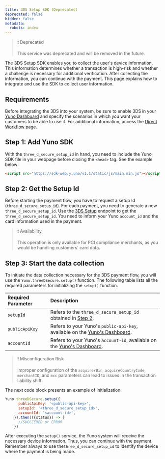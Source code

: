 ```yaml
---
title: 3DS Setup SDK (Deprecated)
deprecated: false
hidden: false
metadata:
  robots: index
---
```

> ❗️ Deprecated
>
> This service was deprecated and will be removed in the future.

The 3DS Setup SDK enables you to collect the user's device information. This information determines whether a transaction is high-risk and whether a challenge is necessary for additional verification. After collecting the information, you can continue with the payment. This page explains how to integrate and use the SDK to collect user information.

## Requirements

Before integrating the 3DS into your system, be sure to enable 3DS in your [Yuno Dashboard](https://dashboard.y.uno/) and specify the scenarios in which you want your customers to be able to use it. For additional information, access the [Direct Workflow](doc:direct-workflow#requirements) page.

## Step 1: Add Yuno SDK

With the `three_d_secure_setup_id` in hand, you need to include the Yuno SDK file in your webpage before closing the `<head>` tag. See the example below:

```html
<script src="https://sdk-web.y.uno/v1.1/static/js/main.min.js"></script>
```

## Step 2: Get the Setup Id

Before starting the payment flow,  you have to request a setup Id (`three_d_secure_setup_id`). For each payment, you need to generate a new `three_d_secure_setup_id`. Use the [3DS Setup](ref:3ds-setup) endpoint to get the `three_d_secure_setup_id`. You need to inform your Yuno `account_id` and the card information used in the payment.

> ❗️ Availability
>
> This operation is only available for PCI compliance merchants, as you would be handling customers' card data.

## Step 3: Start the data collection

To initiate the data collection necessary for the 3DS payment flow, you will use the `Yuno.threeDSecure.setup()` function. The following table lists all the required parameters for initializing the `setup()` function.

| Required Parameter | Description                                                                                            |
| :----------------- | :----------------------------------------------------------------------------------------------------- |
| `setupId`          | Refers to the `three_d_secure_setup_id` obtained in [Step 2](#step-2-get-the-setup-id).                |
| `publicApiKey`     | Refers to your Yuno's `public-api-key`, available on the [Yuno's Dashboard](https://dashboard.y.uno/). |
| `accountId`        | Refers to your Yuno's `account-id`, available on the [Yuno's Dashboard](https://dashboard.y.uno/).     |

> ❗️ Misconfiguration Risk
>
> Improper configuration of the `acquirerBin`, `acquireCountryCode`, `merchantID`, and `mcc` parameters can lead to issues in the transaction liability shift.

The next code block presents an example of initialization.

```javascript javasc
Yuno.threeDSecure.setup({
      publicApiKey: '<public-api-key>',
      setupId: '<three_d_secure_setup_id>',
      accountId: '<account-id>',
    }).then(({status}) => {
      //SUCCEEDED or ERROR
    })
```

After executing the `setup()` service, the Yuno system will receive the necessary device information. Thus, you can continue with the payment. Remember always to use the`three_d_secure_setup_id` to identify the device where the payment is being made.
